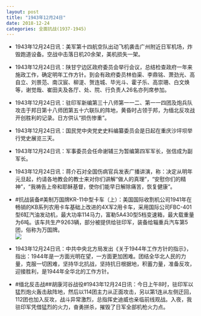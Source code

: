 ```yaml
---
layout: post
title: "1943年12月24日"
date: 2018-12-24
categories: 全面抗战(1937-1945)
---
```


<meta name="referrer" content="no-referrer" />

- 1943年12月24日讯：美军第十四航空队出动飞机袭击广州附近日军机场，炸毁跑道设备。空战中击落日机20余架，美机损失一架。 

- 1943年12月24日讯：陕甘宁边区政府委员会举行会议，总结检查政府一年来施政工作，确定明年工作方针。到会有政府委员林伯渠、李鼎铭、萧劲光、高自立、刘景范、南汉宸、柳湜、贺连城、毕光斗、霍子乐、高崇珊、白文焕等，谢觉哉、崔田夫及各厅、处、院、行负责人26名亦列席参加。 

- 1943年12月24日讯：驻印军新编第三十八师第一一二、第一一四团及炮兵队攻击于邦日第十八师团第五十六联队的阵地，黄昏时占领于邦，为缅北反攻战开创胜利的记录。日方供认“损伤惨重”。 

- 1943年12月24日讯：国民党中央党史史料编纂委员会是日起在重庆沙坪坝举行党史展览三天。 

- 1943年12月24日讯：军事委员会任命谢辅三为暂编第四军军长，张信成为副军长。 

- 1943年12月24日讯：蒋介石对全国伤病官兵发表广播讲演，称：决定从明年元旦起，约请各地教会的教士来对你们讲解“做人的真理”，“安慰你们的精神”，“我祷告上帝和耶稣基督，使你们能早日解除痛苦，恢复健康”。 

- #抗战装备#美制万国牌KR-11中型卡车（上）：美国国际收割机公司1941年在畅销的KB系列农用卡车基础上改进的4X军2用卡车，采用国际公司FBC-401型6缸汽油发动机，最大功率114马力，富勒5A430型5档变速箱，最大载重量为6吨。该车共生产9263辆，部分被提供给驻印军，装备给辎重兵汽车第5团，俗称为万国牌。 <br/><img src="https://wx4.sinaimg.cn/large/aca367d8ly1fyhls7y8imj20dw136gug.jpg" />

- 1943年12月24日讯：中共中央北方局发出《关于1944年工作方针的指示》，指出：1944年是一方面光明在望，一方面更加困难。团结全华北人民的力量，克服一切困难，坚持华北抗战，坚持抗日根据地，积蓄力量，准备反攻，迎接胜利，是1944年全华北的工作方针。 

- #缅北反击战##胡康河谷战役#1943年12月24日讯：今日上午8时，驻印军以猛烈炮火轰击敌阵地，然后以114团主力从正面攻击，另以第1连从左侧迂回，112团也加入反攻，战斗异常激烈，总指挥史迪威也亲临前线观战。入夜，我驻印军凭借猛烈的火力，奋勇拼杀，摧毁了日军全部机枪火力点。 

